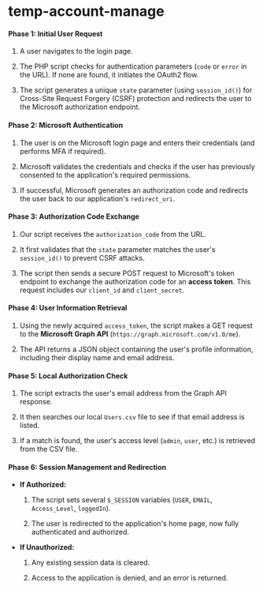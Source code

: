 # temp-account-manage

#### **Phase 1: Initial User Request**

1. A user navigates to the login page. 
    
2. The PHP script checks for authentication parameters (`code` or `error` in the URL). If none are found, it initiates the OAuth2 flow.
    
3. The script generates a unique `state` parameter (using `session_id()`) for Cross-Site Request Forgery (CSRF) protection and redirects the user to the Microsoft authorization endpoint.
    

#### **Phase 2: Microsoft Authentication**

1. The user is on the Microsoft login page and enters their credentials (and performs MFA if required).
    
2. Microsoft validates the credentials and checks if the user has previously consented to the application's required permissions.
    
3. If successful, Microsoft generates an authorization code and redirects the user back to our application's `redirect_uri`.
    

#### **Phase 3: Authorization Code Exchange**

1. Our script receives the `authorization_code` from the URL.
    
2. It first validates that the `state` parameter matches the user's `session_id()` to prevent CSRF attacks.
    
3. The script then sends a secure POST request to Microsoft's token endpoint to exchange the authorization code for an **access token**. This request includes our `client_id` and `client_secret`.
    

#### **Phase 4: User Information Retrieval**

1. Using the newly acquired `access_token`, the script makes a GET request to the **Microsoft Graph API** (`https://graph.microsoft.com/v1.0/me`).
    
2. The API returns a JSON object containing the user's profile information, including their display name and email address.
    

#### **Phase 5: Local Authorization Check**

1. The script extracts the user's email address from the Graph API response.
    
2. It then searches our local `Users.csv` file to see if that email address is listed.
    
3. If a match is found, the user's access level (`admin`, `user`, etc.) is retrieved from the CSV file.
    

#### **Phase 6: Session Management and Redirection**

- **If Authorized:**
    
    1. The script sets several `$_SESSION` variables (`USER`, `EMAIL`, `Access_Level`, `loggedIn`).
        
    2. The user is redirected to the application's home page, now fully authenticated and authorized.
        
- **If Unauthorized:**
    
    1. Any existing session data is cleared.
        
    2. Access to the application is denied, and an error is returned.
        
